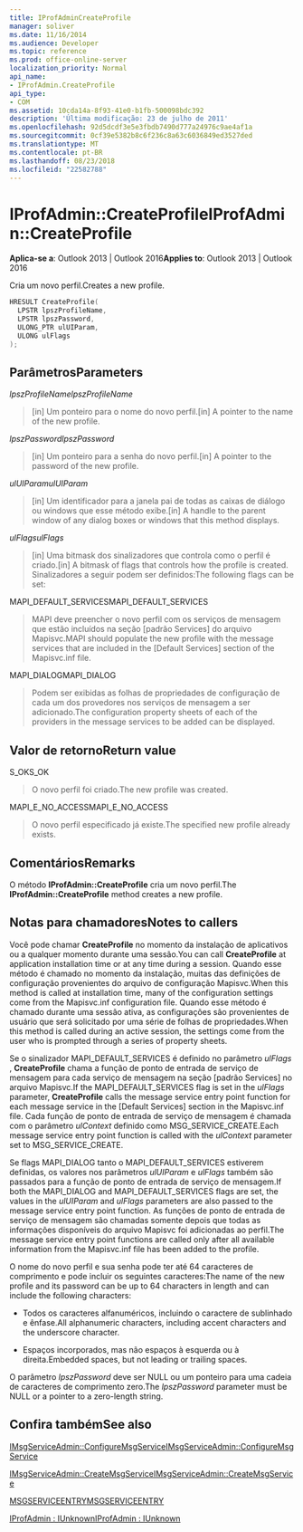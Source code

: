 ```yaml
---
title: IProfAdminCreateProfile
manager: soliver
ms.date: 11/16/2014
ms.audience: Developer
ms.topic: reference
ms.prod: office-online-server
localization_priority: Normal
api_name:
- IProfAdmin.CreateProfile
api_type:
- COM
ms.assetid: 10cda14a-8f93-41e0-b1fb-500098bdc392
description: 'Última modificação: 23 de julho de 2011'
ms.openlocfilehash: 92d5dcdf3e5e3fbdb7490d777a24976c9ae4af1a
ms.sourcegitcommit: 0cf39e5382b8c6f236c8a63c6036849ed3527ded
ms.translationtype: MT
ms.contentlocale: pt-BR
ms.lasthandoff: 08/23/2018
ms.locfileid: "22582788"
---
```

# <a name="iprofadmincreateprofile"></a><span data-ttu-id="4d581-103">IProfAdmin::CreateProfile</span><span class="sxs-lookup"><span data-stu-id="4d581-103">IProfAdmin::CreateProfile</span></span>

  
  
<span data-ttu-id="4d581-104">**Aplica-se a**: Outlook 2013 | Outlook 2016</span><span class="sxs-lookup"><span data-stu-id="4d581-104">**Applies to**: Outlook 2013 | Outlook 2016</span></span> 
  
<span data-ttu-id="4d581-105">Cria um novo perfil.</span><span class="sxs-lookup"><span data-stu-id="4d581-105">Creates a new profile.</span></span>
  
```cpp
HRESULT CreateProfile(
  LPSTR lpszProfileName,
  LPSTR lpszPassword,
  ULONG_PTR ulUIParam,
  ULONG ulFlags
);
```

## <a name="parameters"></a><span data-ttu-id="4d581-106">Parâmetros</span><span class="sxs-lookup"><span data-stu-id="4d581-106">Parameters</span></span>

 <span data-ttu-id="4d581-107">_lpszProfileName_</span><span class="sxs-lookup"><span data-stu-id="4d581-107">_lpszProfileName_</span></span>
  
> <span data-ttu-id="4d581-108">[in] Um ponteiro para o nome do novo perfil.</span><span class="sxs-lookup"><span data-stu-id="4d581-108">[in] A pointer to the name of the new profile.</span></span>
    
 <span data-ttu-id="4d581-109">_lpszPassword_</span><span class="sxs-lookup"><span data-stu-id="4d581-109">_lpszPassword_</span></span>
  
> <span data-ttu-id="4d581-110">[in] Um ponteiro para a senha do novo perfil.</span><span class="sxs-lookup"><span data-stu-id="4d581-110">[in] A pointer to the password of the new profile.</span></span> 
    
 <span data-ttu-id="4d581-111">_ulUIParam_</span><span class="sxs-lookup"><span data-stu-id="4d581-111">_ulUIParam_</span></span>
  
> <span data-ttu-id="4d581-112">[in] Um identificador para a janela pai de todas as caixas de diálogo ou windows que esse método exibe.</span><span class="sxs-lookup"><span data-stu-id="4d581-112">[in] A handle to the parent window of any dialog boxes or windows that this method displays.</span></span>
    
 <span data-ttu-id="4d581-113">_ulFlags_</span><span class="sxs-lookup"><span data-stu-id="4d581-113">_ulFlags_</span></span>
  
> <span data-ttu-id="4d581-114">[in] Uma bitmask dos sinalizadores que controla como o perfil é criado.</span><span class="sxs-lookup"><span data-stu-id="4d581-114">[in] A bitmask of flags that controls how the profile is created.</span></span> <span data-ttu-id="4d581-115">Sinalizadores a seguir podem ser definidos:</span><span class="sxs-lookup"><span data-stu-id="4d581-115">The following flags can be set:</span></span>
    
<span data-ttu-id="4d581-116">MAPI_DEFAULT_SERVICES</span><span class="sxs-lookup"><span data-stu-id="4d581-116">MAPI_DEFAULT_SERVICES</span></span> 
  
> <span data-ttu-id="4d581-117">MAPI deve preencher o novo perfil com os serviços de mensagem que estão incluídos na seção [padrão Services] do arquivo Mapisvc.</span><span class="sxs-lookup"><span data-stu-id="4d581-117">MAPI should populate the new profile with the message services that are included in the [Default Services] section of the Mapisvc.inf file.</span></span>
    
<span data-ttu-id="4d581-118">MAPI_DIALOG</span><span class="sxs-lookup"><span data-stu-id="4d581-118">MAPI_DIALOG</span></span> 
  
> <span data-ttu-id="4d581-119">Podem ser exibidas as folhas de propriedades de configuração de cada um dos provedores nos serviços de mensagem a ser adicionado.</span><span class="sxs-lookup"><span data-stu-id="4d581-119">The configuration property sheets of each of the providers in the message services to be added can be displayed.</span></span> 
    
## <a name="return-value"></a><span data-ttu-id="4d581-120">Valor de retorno</span><span class="sxs-lookup"><span data-stu-id="4d581-120">Return value</span></span>

<span data-ttu-id="4d581-121">S_OK</span><span class="sxs-lookup"><span data-stu-id="4d581-121">S_OK</span></span> 
  
> <span data-ttu-id="4d581-122">O novo perfil foi criado.</span><span class="sxs-lookup"><span data-stu-id="4d581-122">The new profile was created.</span></span>
    
<span data-ttu-id="4d581-123">MAPI_E_NO_ACCESS</span><span class="sxs-lookup"><span data-stu-id="4d581-123">MAPI_E_NO_ACCESS</span></span> 
  
> <span data-ttu-id="4d581-124">O novo perfil especificado já existe.</span><span class="sxs-lookup"><span data-stu-id="4d581-124">The specified new profile already exists.</span></span>
    
## <a name="remarks"></a><span data-ttu-id="4d581-125">Comentários</span><span class="sxs-lookup"><span data-stu-id="4d581-125">Remarks</span></span>

<span data-ttu-id="4d581-126">O método **IProfAdmin::CreateProfile** cria um novo perfil.</span><span class="sxs-lookup"><span data-stu-id="4d581-126">The **IProfAdmin::CreateProfile** method creates a new profile.</span></span> 
  
## <a name="notes-to-callers"></a><span data-ttu-id="4d581-127">Notas para chamadores</span><span class="sxs-lookup"><span data-stu-id="4d581-127">Notes to callers</span></span>

<span data-ttu-id="4d581-128">Você pode chamar **CreateProfile** no momento da instalação de aplicativos ou a qualquer momento durante uma sessão.</span><span class="sxs-lookup"><span data-stu-id="4d581-128">You can call **CreateProfile** at application installation time or at any time during a session.</span></span> <span data-ttu-id="4d581-129">Quando esse método é chamado no momento da instalação, muitas das definições de configuração provenientes do arquivo de configuração Mapisvc.</span><span class="sxs-lookup"><span data-stu-id="4d581-129">When this method is called at installation time, many of the configuration settings come from the Mapisvc.inf configuration file.</span></span> <span data-ttu-id="4d581-130">Quando esse método é chamado durante uma sessão ativa, as configurações são provenientes de usuário que será solicitado por uma série de folhas de propriedades.</span><span class="sxs-lookup"><span data-stu-id="4d581-130">When this method is called during an active session, the settings come from the user who is prompted through a series of property sheets.</span></span> 
  
<span data-ttu-id="4d581-131">Se o sinalizador MAPI_DEFAULT_SERVICES é definido no parâmetro _ulFlags_ , **CreateProfile** chama a função de ponto de entrada de serviço de mensagem para cada serviço de mensagem na seção [padrão Services] no arquivo Mapisvc.</span><span class="sxs-lookup"><span data-stu-id="4d581-131">If the MAPI_DEFAULT_SERVICES flag is set in the  _ulFlags_ parameter, **CreateProfile** calls the message service entry point function for each message service in the [Default Services] section in the Mapisvc.inf file.</span></span> <span data-ttu-id="4d581-132">Cada função de ponto de entrada de serviço de mensagem é chamada com o parâmetro _ulContext_ definido como MSG_SERVICE_CREATE.</span><span class="sxs-lookup"><span data-stu-id="4d581-132">Each message service entry point function is called with the  _ulContext_ parameter set to MSG_SERVICE_CREATE.</span></span> 
  
<span data-ttu-id="4d581-133">Se flags MAPI_DIALOG tanto o MAPI_DEFAULT_SERVICES estiverem definidas, os valores nos parâmetros _ulUIParam_ e _ulFlags_ também são passados para a função de ponto de entrada de serviço de mensagem.</span><span class="sxs-lookup"><span data-stu-id="4d581-133">If both the MAPI_DIALOG and MAPI_DEFAULT_SERVICES flags are set, the values in the  _ulUIParam_ and  _ulFlags_ parameters are also passed to the message service entry point function.</span></span> <span data-ttu-id="4d581-134">As funções de ponto de entrada de serviço de mensagem são chamadas somente depois que todas as informações disponíveis do arquivo Mapisvc foi adicionadas ao perfil.</span><span class="sxs-lookup"><span data-stu-id="4d581-134">The message service entry point functions are called only after all available information from the Mapisvc.inf file has been added to the profile.</span></span> 
  
<span data-ttu-id="4d581-135">O nome do novo perfil e sua senha pode ter até 64 caracteres de comprimento e pode incluir os seguintes caracteres:</span><span class="sxs-lookup"><span data-stu-id="4d581-135">The name of the new profile and its password can be up to 64 characters in length and can include the following characters:</span></span>
  
- <span data-ttu-id="4d581-136">Todos os caracteres alfanuméricos, incluindo o caractere de sublinhado e ênfase.</span><span class="sxs-lookup"><span data-stu-id="4d581-136">All alphanumeric characters, including accent characters and the underscore character.</span></span>
    
- <span data-ttu-id="4d581-137">Espaços incorporados, mas não espaços à esquerda ou à direita.</span><span class="sxs-lookup"><span data-stu-id="4d581-137">Embedded spaces, but not leading or trailing spaces.</span></span>
    
<span data-ttu-id="4d581-138">O parâmetro _lpszPassword_ deve ser NULL ou um ponteiro para uma cadeia de caracteres de comprimento zero.</span><span class="sxs-lookup"><span data-stu-id="4d581-138">The  _lpszPassword_ parameter must be NULL or a pointer to a zero-length string.</span></span> 
  
## <a name="see-also"></a><span data-ttu-id="4d581-139">Confira também</span><span class="sxs-lookup"><span data-stu-id="4d581-139">See also</span></span>



[<span data-ttu-id="4d581-140">IMsgServiceAdmin::ConfigureMsgService</span><span class="sxs-lookup"><span data-stu-id="4d581-140">IMsgServiceAdmin::ConfigureMsgService</span></span>](imsgserviceadmin-configuremsgservice.md)
  
[<span data-ttu-id="4d581-141">IMsgServiceAdmin::CreateMsgService</span><span class="sxs-lookup"><span data-stu-id="4d581-141">IMsgServiceAdmin::CreateMsgService</span></span>](imsgserviceadmin-createmsgservice.md)
  
[<span data-ttu-id="4d581-142">MSGSERVICEENTRY</span><span class="sxs-lookup"><span data-stu-id="4d581-142">MSGSERVICEENTRY</span></span>](msgserviceentry.md)
  
[<span data-ttu-id="4d581-143">IProfAdmin : IUnknown</span><span class="sxs-lookup"><span data-stu-id="4d581-143">IProfAdmin : IUnknown</span></span>](iprofadminiunknown.md)


